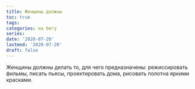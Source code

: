 ```yaml
---
title: Женщины должны
toc: true
tags:
categories: на бегу
series:
date: '2020-07-20'
lastmod: '2020-07-20'
draft: false
---
```


Женщины должны делать то, для чего предназначены: режиссировать фильмы, писать
пьесы, проектировать дома, рисовать полотна яркими красками.
